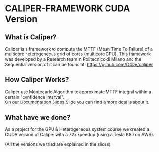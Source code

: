 # CALIPER-FRAMEWORK CUDA Version

## What is Caliper?

Caliper is a framework to compute the MTTF (Mean Time To Failure) of a multicore heterogeneous grid of cores (multicore CPU).
This framework was developed by a Research team in Politecnico di Milano and the Sequential version of it can be found at: https://github.com/D4De/caliper

## How Caliper Works?

Caliper use Montecarlo Algorithm to approximate MTTF integral within a certain "confidence interval".\
On our [Documentation Slides](./Documentation/Caliper-Cuda-Presentation.pdf) Slide you can find a more details about it.

## What have we done?

As a project for the GPU & Heterogeneous system course we created a CUDA version of Caliper with a 72x speedup (using a Tesla K80 on AWS).

(All the versions we tried are explained in the slides)
